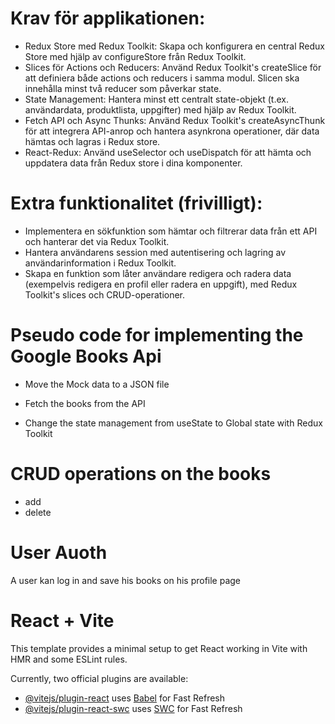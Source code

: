 # Krav för applikationen:
- Redux Store med Redux Toolkit: Skapa och konfigurera en central Redux Store med hjälp av configureStore från Redux Toolkit.
- Slices för Actions och Reducers: Använd Redux Toolkit's createSlice för att definiera både actions och reducers i samma modul. Slicen ska innehålla minst två reducer som påverkar state.
- State Management: Hantera minst ett centralt state-objekt (t.ex. användardata, produktlista, uppgifter) med hjälp av Redux Toolkit.
- Fetch API och Async Thunks: Använd Redux Toolkit's createAsyncThunk för att integrera API-anrop och hantera asynkrona operationer, där data hämtas och lagras i Redux store.
- React-Redux: Använd useSelector och useDispatch för att hämta och uppdatera data från Redux store i dina komponenter.

# Extra funktionalitet (frivilligt):
- Implementera en sökfunktion som hämtar och filtrerar data från ett API och hanterar det via Redux Toolkit.
- Hantera användarens session med autentisering och lagring av användarinformation i Redux Toolkit.
- Skapa en funktion som låter användare redigera och radera data (exempelvis redigera en profil eller radera en uppgift), med Redux Toolkit's slices och CRUD-operationer.




# Pseudo code for implementing the Google Books Api

- Move the Mock data to a JSON file
- Fetch the books from the API

- Change the state management from useState to Global state with Redux Toolkit

# CRUD operations on the books

- add
- delete

# User Auoth

A user kan log in and save his books on his profile page


# React + Vite

This template provides a minimal setup to get React working in Vite with HMR and some ESLint rules.

Currently, two official plugins are available:

- [@vitejs/plugin-react](https://github.com/vitejs/vite-plugin-react/blob/main/packages/plugin-react/README.md) uses [Babel](https://babeljs.io/) for Fast Refresh
- [@vitejs/plugin-react-swc](https://github.com/vitejs/vite-plugin-react-swc) uses [SWC](https://swc.rs/) for Fast Refresh
